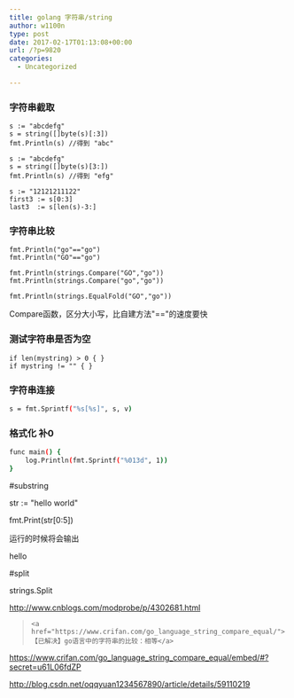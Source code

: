 ```yaml
---
title: golang 字符串/string
author: w1100n
type: post
date: 2017-02-17T01:13:08+00:00
url: /?p=9820
categories:
  - Uncategorized

---
```

### 字符串截取

```golang
s := "abcdefg"
s = string([]byte(s)[:3])
fmt.Println(s) //得到 "abc"

s := "abcdefg"
s = string([]byte(s)[3:])
fmt.Println(s) //得到 "efg"

s := "12121211122"
first3 := s[0:3]
last3  := s[len(s)-3:]
```

### 字符串比较

```golang
fmt.Println("go"=="go")
fmt.Println("GO"=="go")

fmt.Println(strings.Compare("GO","go"))
fmt.Println(strings.Compare("go","go"))

fmt.Println(strings.EqualFold("GO","go"))
```

Compare函数，区分大小写，比自建方法"=="的速度要快

### 测试字符串是否为空

```golang
if len(mystring) > 0 { }
if mystring != "" { }
```

### 字符串连接

```bash
s = fmt.Sprintf("%s[%s]", s, v)

```

### 格式化 补0

```bash
func main() {
    log.Println(fmt.Sprintf("%013d", 1))
}
```

#substring
  
str := "hello world"
  
fmt.Print(str[0:5])
  
运行的时候将会输出

hello

#split
  
strings.Split

http://www.cnblogs.com/modprobe/p/4302681.html

<blockquote class="wp-embedded-content" data-secret="u61L06fdZP">
  
    <a href="https://www.crifan.com/go_language_string_compare_equal/">【已解决】go语言中的字符串的比较：相等</a>
  
</blockquote>

https://www.crifan.com/go_language_string_compare_equal/embed/#?secret=u61L06fdZP
  
http://blog.csdn.net/oqqyuan1234567890/article/details/59110219